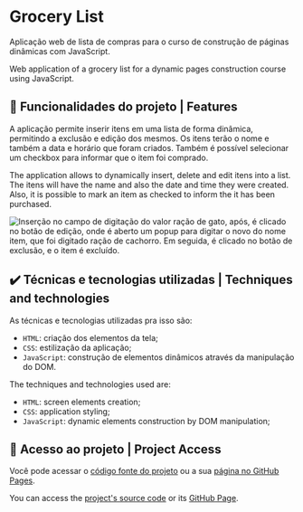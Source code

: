 # Grocery List

Aplicação web de lista de compras para o curso de construção de páginas dinâmicas com JavaScript.

Web application of a grocery list for a dynamic pages construction course using JavaScript.

## 🔨 Funcionalidades do projeto | Features

A aplicação permite inserir itens em uma lista de forma dinâmica, permitindo a exclusão e edição dos mesmos. Os itens terão o nome e também a data e horário que foram criados. Também é possível selecionar um checkbox para informar que o item foi comprado.

The application allows to dynamically insert, delete and edit itens into a list. The itens will have the name and also the date and time they were created. Also, it is possible to mark an item as checked to inform the it has been purchased.

![Inserção no campo de digitação do valor ração de gato, após, é clicado no botão de edição, onde é aberto um popup para digitar o novo do nome item, que foi digitado ração de cachorro. Em seguida, é clicado no botão de exclusão, e o item é excluído.](https://imgur.com/isPj7Xf.gif)

## ✔️ Técnicas e tecnologias utilizadas | Techniques and technologies

As técnicas e tecnologias utilizadas pra isso são:

- `HTML`: criação dos elementos da tela;
- `CSS`: estilização da aplicação;
- `JavaScript`: construção de elementos dinâmicos através da manipulação do DOM.

The techniques and technologies used are:

- `HTML`: screen elements creation;
- `CSS`: application styling;
- `JavaScript`: dynamic elements construction by DOM manipulation;

## 📁 Acesso ao projeto | Project Access

Você pode acessar o [código fonte do projeto](https://github.com/camilammoreira/grocery-list) ou a sua [página no GitHub Pages](https://camilammoreira.github.io/grocery-list/).

You can access the [project's source code](https://github.com/camilammoreira/grocery-list) or its [GitHub Page](https://camilammoreira.github.io/grocery-list/).
